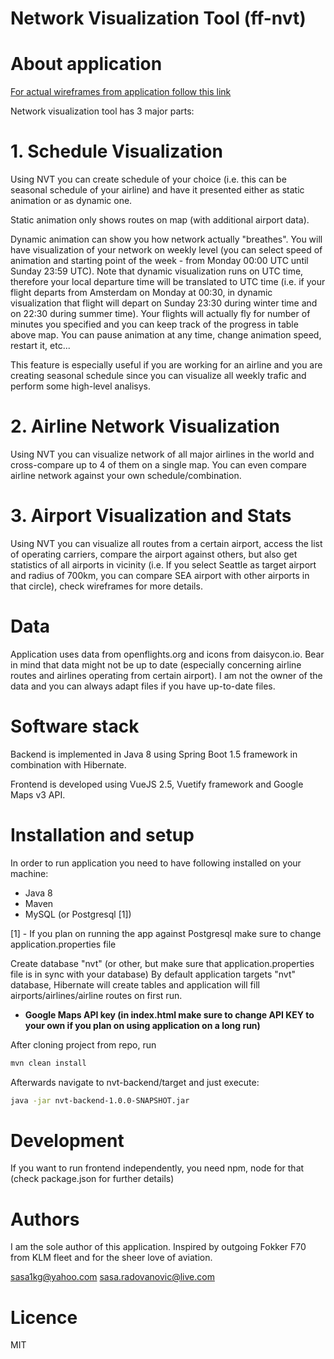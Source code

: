 # Network Visualization Tool (ff-nvt)

# About application

[For actual wireframes from application follow this link](http://sasa-radovanovic.github.io/nvt.html)


Network visualization tool has 3 major parts:

 # 1. Schedule Visualization

Using NVT you can create schedule of your choice (i.e. this can be seasonal schedule of your airline) and have it presented either as static animation or as dynamic one. 

Static animation only shows routes on map (with additional airport data).

Dynamic animation can show you how network actually "breathes". You will have visualization of your network on weekly level (you can select speed of animation and starting point of the week - from Monday 00:00 UTC until Sunday 23:59 UTC). Note that dynamic visualization runs on UTC time, therefore your local departure time will be translated to UTC time (i.e. if your flight departs from Amsterdam on Monday at 00:30, in dynamic visualization that flight will depart on Sunday 23:30 during winter time and on 22:30 during summer time). Your flights will actually fly for number of minutes you specified and you can keep track of the progress in table above map. You can pause animation at any time, change animation speed, restart it, etc... 

This feature is especially useful if you are working for an airline and you are creating seasonal schedule since you can visualize all weekly trafic and perform some high-level analisys.

 # 2. Airline Network Visualization

Using NVT you can visualize network of all major airlines in the world and cross-compare up to 4 of them on a single map. You can even compare airline network against your own schedule/combination. 

 # 3. Airport Visualization and Stats
 
 Using NVT you can visualize all routes from a certain airport, access the list of operating carriers, compare the airport against others, but also get statistics of all airports in vicinity (i.e. If you select Seattle as target airport and radius of 700km, you can compare SEA airport with other airports in that circle), check wireframes for more details.

# Data

Application uses data from openflights.org and icons from daisycon.io.
Bear in mind that data might not be up to date (especially concerning airline routes and airlines operating from certain airport). I am not the owner of the data and you can always adapt files if you have up-to-date files.

# Software stack

Backend is implemented in Java 8 using Spring Boot 1.5 framework in combination with Hibernate.

Frontend is developed using VueJS 2.5, Vuetify framework and Google Maps v3 API. 


# Installation and setup

In order to run application you need to have following installed on your machine:

- Java 8
- Maven
- MySQL (or Postgresql [1])

[1] - If you plan on running the app against Postgresql make sure to change application.properties file

Create database "nvt" (or other, but make sure that application.properties file is in sync with your database)
By default application targets "nvt" database, Hibernate will create tables and application will fill airports/airlines/airline routes on first run.

- **Google Maps API key (in index.html make sure to change API KEY to your own if you plan on using application on a long run)**

After cloning project from repo, run
```sh
mvn clean install
```
Afterwards navigate to nvt-backend/target and just execute:
```sh
java -jar nvt-backend-1.0.0-SNAPSHOT.jar
```
# Development

If you want to run frontend independently, you need npm, node for that (check package.json for further details)

# Authors

I am the sole author of this application. 
Inspired by outgoing Fokker F70 from KLM fleet and for the sheer love of aviation.

sasa1kg@yahoo.com
sasa.radovanovic@live.com

# Licence 

MIT


